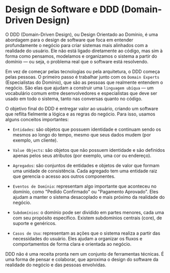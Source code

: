 # Design de Software e DDD (Domain-Driven Design)

O DDD (Domain-Driven Design), ou Design Orientado ao Domínio, é uma abordagem para o design de software que foca em entender profundamente o negócio para criar sistemas mais alinhados com a realidade do usuário. Ele não está ligado diretamente ao código, mas sim à forma como pensamos, modelamos e organizamos o sistema a partir do domínio — ou seja, o problema real que o software está resolvendo.

Em vez de começar pelas tecnologias ou pela arquitetura, o DDD começa pelas pessoas. O primeiro passo é trabalhar junto com os `Domain Experts` (Especialistas do Domínio), que são as pessoas que realmente entendem o negócio. São elas que ajudam a construir uma `linguagem ubíqua` — um vocabulário comum entre desenvolvedores e especialistas que deve ser usado em todo o sistema, tanto nas conversas quanto no código.

O objetivo final do DDD é entregar valor ao usuário, criando um software que reflita fielmente a lógica e as regras do negócio. Para isso, usamos alguns conceitos importantes:

- `Entidades`: são objetos que possuem identidade e continuam sendo os mesmos ao longo do tempo, mesmo que seus dados mudem (por exemplo, um cliente).

- `Value Objects`: são objetos que não possuem identidade e são definidos apenas pelos seus atributos (por exemplo, uma cor ou endereço).

- `Agregados`: são conjuntos de entidades e objetos de valor que formam uma unidade de consistência. Cada agregado tem uma entidade raiz que gerencia o acesso aos outros componentes.

- `Eventos de Domínio`: representam algo importante que aconteceu no domínio, como "Pedido Confirmado" ou "Pagamento Aprovado". Eles ajudam a manter o sistema desacoplado e mais próximo da realidade do negócio.

- `Subdomínios`: o domínio pode ser dividido em partes menores, cada uma com seu propósito específico. Existem subdomínios centrais (core), de suporte e genéricos.

- `Casos de Uso`: representam as ações que o sistema realiza a partir das necessidades do usuário. Eles ajudam a organizar os fluxos e comportamentos de forma clara e orientada ao negócio.

DDD não é uma receita pronta nem um conjunto de ferramentas técnicas. É uma forma de pensar e colaborar, que aproxima o design do software da realidade do negócio e das pessoas envolvidas.
